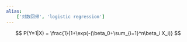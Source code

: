 ```yaml
---
alias:
    ['対数回帰', 'logistic regression']
---
```

$$
P(Y=1|X) = \frac{1}{1+\exp(-(\beta_0+\sum_{i=1}^n\beta_i X_i)}
$$